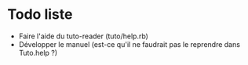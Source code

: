 # Todo liste

* Faire l'aide du tuto-reader (tuto/help.rb)
* Développer le manuel (est-ce qu'il ne faudrait pas le reprendre dans Tuto.help ?)
